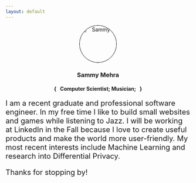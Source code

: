 ```yaml
---
layout: default
---
```


<center>
  <img style="border-radius: 50%; border: solid 1px black;" src="{{ site.baseurl }}/assets/img/sammy.jpg" alt="Sammy" height="100" width="100">
  <h3>Sammy Mehra</h3>
  <h4>{ &nbsp; Computer Scientist; Musician; &nbsp; }</h4>
</center>
<div style="font-size: 20px;" class="lead pretty-links">
  I am a recent graduate and professional software engineer.
  In my free time I like to build small websites and games while listening to Jazz. I will be working 
  at LinkedIn in the Fall because I love to create useful
  products and make the world more user-friendly. My most recent interests include Machine Learning
  and research into Differential Privacy.

  Thanks for stopping by!
</div>
